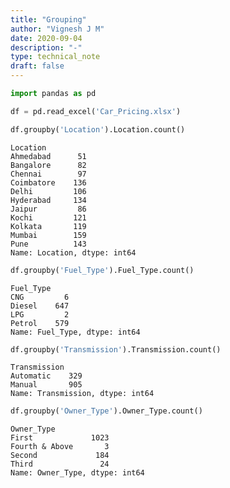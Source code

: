 ```yaml
---
title: "Grouping"
author: "Vignesh J M"
date: 2020-09-04
description: "-"
type: technical_note
draft: false
---
```


```python
import pandas as pd
```


```python
df = pd.read_excel('Car_Pricing.xlsx')
```


```python
df.groupby('Location').Location.count()
```




    Location
    Ahmedabad      51
    Bangalore      82
    Chennai        97
    Coimbatore    136
    Delhi         106
    Hyderabad     134
    Jaipur         86
    Kochi         121
    Kolkata       119
    Mumbai        159
    Pune          143
    Name: Location, dtype: int64




```python
df.groupby('Fuel_Type').Fuel_Type.count()
```




    Fuel_Type
    CNG         6
    Diesel    647
    LPG         2
    Petrol    579
    Name: Fuel_Type, dtype: int64




```python
df.groupby('Transmission').Transmission.count()
```




    Transmission
    Automatic    329
    Manual       905
    Name: Transmission, dtype: int64




```python
df.groupby('Owner_Type').Owner_Type.count()
```




    Owner_Type
    First             1023
    Fourth & Above       3
    Second             184
    Third               24
    Name: Owner_Type, dtype: int64


